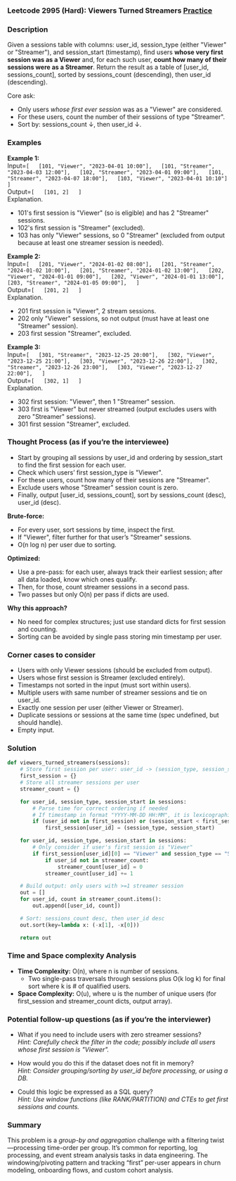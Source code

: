 ### Leetcode 2995 (Hard): Viewers Turned Streamers [Practice](https://leetcode.com/problems/viewers-turned-streamers)

### Description  
Given a sessions table with columns: user_id, session_type (either "Viewer" or "Streamer"), and session_start (timestamp), find users **whose very first session was as a Viewer** and, for each such user, **count how many of their sessions were as a Streamer**. Return the result as a table of [user_id, sessions_count], sorted by sessions_count (descending), then user_id (descending).

Core ask:
- Only users *whose first ever session* was as a "Viewer" are considered.
- For these users, count the number of their sessions of type "Streamer".
- Sort by: sessions_count ↓, then user_id ↓.

### Examples  

**Example 1:**  
Input=`[  
  [101, "Viewer", "2023-04-01 10:00"],  
  [101, "Streamer", "2023-04-03 12:00"],  
  [102, "Streamer", "2023-04-01 09:00"],  
  [101, "Streamer", "2023-04-07 18:00"],  
  [103, "Viewer", "2023-04-01 10:10"]  
]`  
Output=`[  
  [101, 2]  
]`  
Explanation.  
- 101's first session is "Viewer" (so is eligible) and has 2 "Streamer" sessions.
- 102's first session is "Streamer" (excluded).
- 103 has only "Viewer" sessions, so 0 "Streamer" (excluded from output because at least one streamer session is needed).

**Example 2:**  
Input=`[  
  [201, "Viewer", "2024-01-02 08:00"],  
  [201, "Streamer", "2024-01-02 10:00"],  
  [201, "Streamer", "2024-01-02 13:00"],  
  [202, "Viewer", "2024-01-01 09:00"],  
  [202, "Viewer", "2024-01-01 13:00"],  
  [203, "Streamer", "2024-01-05 09:00"],  
]`  
Output=`[  
  [201, 2]  
]`  
Explanation.  
- 201 first session is "Viewer", 2 stream sessions.
- 202 only "Viewer" sessions, so not output (must have at least one "Streamer" session).
- 203 first session "Streamer", excluded.

**Example 3:**  
Input=`[  
  [301, "Streamer", "2023-12-25 20:00"],  
  [302, "Viewer", "2023-12-25 21:00"],  
  [303, "Viewer", "2023-12-26 22:00"],  
  [302, "Streamer", "2023-12-26 23:00"],  
  [303, "Viewer", "2023-12-27 22:00"],  
]`  
Output=`[  
  [302, 1]  
]`  
Explanation.  
- 302 first session: "Viewer", then 1 "Streamer" session.
- 303 first is "Viewer" but never streamed (output excludes users with zero "Streamer" sessions).
- 301 first session "Streamer", excluded.

### Thought Process (as if you’re the interviewee)  
- Start by grouping all sessions by user_id and ordering by session_start to find the first session for each user.
- Check which users’ first session_type is "Viewer".
- For these users, count how many of their sessions are "Streamer".
- Exclude users whose "Streamer" session count is zero.
- Finally, output [user_id, sessions_count], sort by sessions_count (desc), user_id (desc).

**Brute-force:**
- For every user, sort sessions by time, inspect the first.
- If "Viewer", filter further for that user’s "Streamer" sessions.
- O(n log n) per user due to sorting.

**Optimized:**
- Use a pre-pass: for each user, always track their earliest session; after all data loaded, know which ones qualify.
- Then, for those, count streamer sessions in a second pass. 
- Two passes but only O(n) per pass if dicts are used.

**Why this approach?**
- No need for complex structures; just use standard dicts for first session and counting.
- Sorting can be avoided by single pass storing min timestamp per user.

### Corner cases to consider  
- Users with only Viewer sessions (should be excluded from output).
- Users whose first session is Streamer (excluded entirely).
- Timestamps not sorted in the input (must sort within users).
- Multiple users with same number of streamer sessions and tie on user_id.
- Exactly one session per user (either Viewer or Streamer).
- Duplicate sessions or sessions at the same time (spec undefined, but should handle).
- Empty input.

### Solution

```python
def viewers_turned_streamers(sessions):
    # Store first session per user: user_id -> (session_type, session_start)
    first_session = {}
    # Store all streamer sessions per user
    streamer_count = {}

    for user_id, session_type, session_start in sessions:
        # Parse time for correct ordering if needed
        # If timestamp in format "YYYY-MM-DD HH:MM", it is lexicographically sortable
        if (user_id not in first_session) or (session_start < first_session[user_id][1]):
            first_session[user_id] = (session_type, session_start)

    for user_id, session_type, session_start in sessions:
        # Only consider if user's first session is "Viewer"
        if first_session[user_id][0] == "Viewer" and session_type == "Streamer":
            if user_id not in streamer_count:
                streamer_count[user_id] = 0
            streamer_count[user_id] += 1

    # Build output: only users with >=1 streamer session
    out = []
    for user_id, count in streamer_count.items():
        out.append([user_id, count])

    # Sort: sessions_count desc, then user_id desc
    out.sort(key=lambda x: (-x[1], -x[0]))

    return out
```

### Time and Space complexity Analysis  

- **Time Complexity:** O(n), where n is number of sessions.
  - Two single-pass traversals through sessions plus O(k log k) for final sort where k is # of qualified users.
- **Space Complexity:** O(u), where u is the number of unique users (for first_session and streamer_count dicts, output array).

### Potential follow-up questions (as if you’re the interviewer)  

- What if you need to include users with zero streamer sessions?  
  *Hint: Carefully check the filter in the code; possibly include all users whose first session is "Viewer".*

- How would you do this if the dataset does not fit in memory?  
  *Hint: Consider grouping/sorting by user_id before processing, or using a DB.*

- Could this logic be expressed as a SQL query?  
  *Hint: Use window functions (like RANK/PARTITION) and CTEs to get first sessions and counts.*

### Summary
This problem is a *group-by and aggregation* challenge with a filtering twist—processing time-order per group. It’s common for reporting, log processing, and event stream analysis tasks in data engineering. The windowing/pivoting pattern and tracking “first” per-user appears in churn modeling, onboarding flows, and custom cohort analysis.
